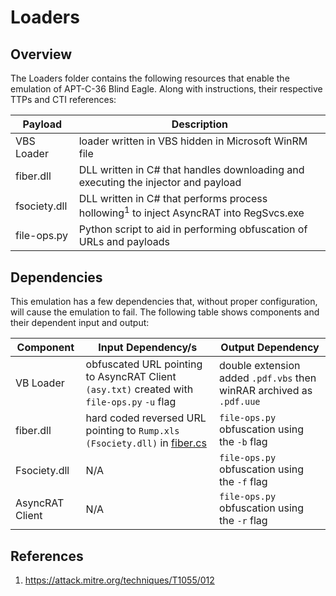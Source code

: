 # Loaders

## Overview

The Loaders folder contains the following resources that enable the emulation of APT-C-36 Blind Eagle. Along with instructions, their respective TTPs and CTI references:

| Payload | Description |
| ------- | ----------- |
| VBS Loader | loader written in VBS hidden in Microsoft WinRM file |
| fiber.dll | DLL written in C# that handles downloading  and executing the injector and payload |
| fsociety.dll | DLL written in C# that performs process hollowing<sup>1</sup> to inject AsyncRAT into RegSvcs.exe |
| file-ops.py | Python script to aid in performing obfuscation of URLs and payloads |

## Dependencies

This emulation has a few dependencies that, without proper configuration, will cause the emulation to fail. The following table shows components and their dependent input and output:

| Component | Input Dependency/s | Output Dependency |
| --- | --- | --- |
| VB Loader | obfuscated URL pointing to AsyncRAT Client `(asy.txt)` created with `file-ops.py` `-u` flag | double extension added `.pdf.vbs` then winRAR archived as `.pdf.uue` |
| fiber.dll | hard coded reversed URL pointing to `Rump.xls` `(Fsociety.dll)` in [fiber.cs](./fiber/fiber/fiber.cs) | `file-ops.py` obfuscation using the `-b` flag |
| Fsociety.dll |  N/A | `file-ops.py` obfuscation using the `-f` flag |
| AsyncRAT Client | N/A | `file-ops.py` obfuscation using the `-r` flag |

## References

1)  https://attack.mitre.org/techniques/T1055/012